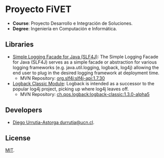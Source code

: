 # Proyecto FiVET

- **Course**: Proyecto Desarrollo e Integración de Soluciones.
- **Degree**: Ingeniería en Computación e Informática.

## Libraries

- [Simple Logging Facade for Java (SLF4J)](http://www.slf4j.org): The Simple Logging Facade for Java (SLF4J) serves as a simple facade or abstraction for various logging frameworks (e.g. java.util.logging, logback, log4j) allowing the end user to plug in the desired logging framework at deployment time.
  - MVN Repository: [org.slf4j:slf4j-api:1.7.30](https://mvnrepository.com/artifact/org.slf4j/slf4j-api/1.7.30)
- [Logback Classic Module](http://logback.qos.ch/): Logback is intended as a successor to the popular log4j project, picking up where log4j leaves off.
  - MVN Repository: [ch.qos.logback:logback-classic:1.3.0-alpha5](https://mvnrepository.com/artifact/ch.qos.logback/logback-classic/1.3.0-alpha5)

## Developers

- [Diego Urrutia-Astorga <durrutia@ucn.cl>](http://durrutia.cl).

## License

[MIT](https://choosealicense.com/licenses/mit/).
